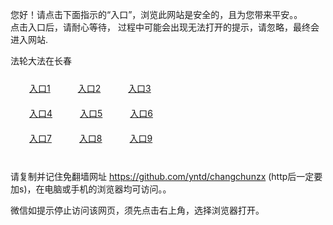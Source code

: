 您好！请点击下面指示的“入口”，浏览此网站是安全的，且为您带来平安。。 <br/>
点击入口后，请耐心等待， 过程中可能会出现无法打开的提示，请忽略，最终会进入网站. </br>

法轮大法在长春<br/>
<div style="padding:10px"><a style="margin:20px" target="_blank" href="https://d35lzqjgnh0g1z.cloudfront.net/2Qpsp?zsgliz" id="ccLink1" rel="nofollow">入口1</a> <a target="_blank" style="margin:20px" href="https://d392xngk01g3dc.cloudfront.net/2Qpsp?zjmmxm" id="ccLink2" rel="nofollow">入口2</a> <a style="margin:20px" target="_blank" href="https://d2g8i5ub8mcdxz.cloudfront.net/2Qpsp?fuuuui" id="ccLink3" rel="nofollow">入口3</a></div>

<div style="padding:10px" ><a style="margin:20px" target="_blank" href="https://d35lzqjgnh0g1z.cloudfront.net/2Qpsp?zsgliz" id="ccLink4" rel="nofollow">入口4</a> <a style="margin:20px" href="https://d392xngk01g3dc.cloudfront.net/2Qpsp?zjmmxm" target="_blank" id="ccLink5" rel="nofollow">入口5</a> <a style="margin:20px" href="https://d2g8i5ub8mcdxz.cloudfront.net/2Qpsp?fuuuui" target="_blank" id="ccLink6" rel="nofollow">入口6</a></div>

<div style="padding:10px"><a style="margin:20px" target="_blank" href="https://d35lzqjgnh0g1z.cloudfront.net/2Qpsp?zsgliz" id="ccLink7" rel="nofollow">入口7</a> <a style="margin:20px" href="https://d392xngk01g3dc.cloudfront.net/2Qpsp?zjmmxm" target="_blank" id="ccLink8" rel="nofollow">入口8</a> <a style="margin:20px" target="_blank" href="https://d2g8i5ub8mcdxz.cloudfront.net/2Qpsp?fuuuui" id="ccLink9" rel="nofollow">入口9</a></div>

<br/>



请复制并记住免翻墙网址 https://github.com/yntd/changchunzx (http后一定要加s)，在电脑或手机的浏览器均可访问。。<br/>

微信如提示停止访问该网页，须先点击右上角，选择浏览器打开。
